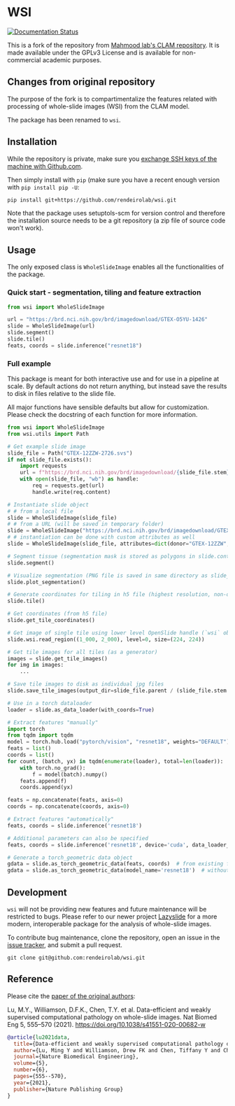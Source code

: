 WSI
====

[![Documentation Status](https://readthedocs.org/projects/wsi/badge/?version=latest&style=flat-square)](https://wsi.readthedocs.io/en/latest)


This is a fork of the repository from [Mahmood lab's CLAM repository](https://github.com/mahmoodlab/CLAM).
It is made available under the GPLv3 License and is available for non-commercial academic purposes.


## Changes from original repository

The purpose of the fork is to compartimentalize the features related with processing of whole-slide images (WSI) from the CLAM model.

The package has been renamed to `wsi`.


## Installation

While the repository is private, make sure you [exchange SSH keys of the machine with Github.com](https://docs.github.com/en/authentication/connecting-to-github-with-ssh/adding-a-new-ssh-key-to-your-github-account).

Then simply install with `pip` (make sure you have a recent enough version with `pip install pip -U`:
```bash
pip install git+https://github.com/rendeirolab/wsi.git
```

Note that the package uses setuptols-scm for version control and therefore the installation source needs to be a git repository (a zip file of source code won't work).

## Usage

The only exposed class is `WholeSlideImage` enables all the functionalities of the package.

### Quick start - segmentation, tiling and feature extraction
```python
from wsi import WholeSlideImage    

url = "https://brd.nci.nih.gov/brd/imagedownload/GTEX-O5YU-1426"
slide = WholeSlideImage(url)
slide.segment()
slide.tile()
feats, coords = slide.inference("resnet18")
```

### Full example

This package is meant for both interactive use and for use in a pipeline at scale.
By default actions do not return anything, but instead save the results to disk in files relative to the slide file.

All major functions have sensible defaults but allow for customization.
Please check the docstring of each function for more information.

```python
from wsi import WholeSlideImage
from wsi.utils import Path

# Get example slide image
slide_file = Path("GTEX-12ZZW-2726.svs")
if not slide_file.exists():
    import requests
    url = f"https://brd.nci.nih.gov/brd/imagedownload/{slide_file.stem}"
    with open(slide_file, "wb") as handle:
        req = requests.get(url)
        handle.write(req.content)

# Instantiate slide object
# # from a local file
slide = WholeSlideImage(slide_file)
# # from a URL (will be saved in temporary folder)
slide = WholeSlideImage("https://brd.nci.nih.gov/brd/imagedownload/GTEX-O5YU-1426")
# # instantiation can be done with custom attributes as well
slide = WholeSlideImage(slide_file, attributes=dict(donor="GTEX-12ZZW", tissue='Ileum', sex='Male'))

# Segment tissue (segmentation mask is stored as polygons in slide.contours_tissue)
slide.segment()

# Visualize segmentation (PNG file is saved in same directory as slide_file)
slide.plot_segmentation()

# Generate coordinates for tiling in h5 file (highest resolution, non-overlapping tiles)
slide.tile()

# Get coordinates (from h5 file)
slide.get_tile_coordinates()

# Get image of single tile using lower level OpenSlide handle (`wsi` object)
slide.wsi.read_region((1_000, 2_000), level=0, size=(224, 224))

# Get tile images for all tiles (as a generator)
images = slide.get_tile_images()
for img in images:
    ...

# Save tile images to disk as individual jpg files
slide.save_tile_images(output_dir=slide_file.parent / (slide_file.stem + "_tiles"))

# Use in a torch dataloader
loader = slide.as_data_loader(with_coords=True)

# Extract features "manually"
import torch
from tqdm import tqdm
model = torch.hub.load("pytorch/vision", "resnet18", weights="DEFAULT")
feats = list()
coords = list()
for count, (batch, yx) in tqdm(enumerate(loader), total=len(loader)):
    with torch.no_grad(): 
        f = model(batch).numpy()
    feats.append(f)
    coords.append(yx)

feats = np.concatenate(feats, axis=0)
coords = np.concatenate(coords, axis=0)

# Extract features "automatically"
feats, coords = slide.inference('resnet18')

# Additional parameters can also be specified
feats, coords = slide.inference('resnet18', device='cuda', data_loader_kws=dict(batch_size=512))

# Generate a torch_geometric data object
gdata = slide.as_torch_geometric_data(feats, coords)  # from existing features and coordinates
gdata = slide.as_torch_geometric_data(model_name='resnet18')  # without
```

## Development

`wsi` will not be providing new features and future maintenance will be restricted to bugs. Please refer to our newer project [Lazyslide](https://github.com/rendeirolab/LazySlide) for a more modern, interoperable package for the analysis of whole-slide images.


To contribute bug maintenance, clone the repository, open an issue in the [issue tracker](https://github.com/rendeirolab/wsi/issues), and submit a pull request.
```
git clone git@github.com:rendeirolab/wsi.git
```

## Reference
Please cite the [paper of the original authors](https://www.nature.com/articles/s41551-020-00682-w):

Lu, M.Y., Williamson, D.F.K., Chen, T.Y. et al. Data-efficient and weakly supervised computational pathology on whole-slide images. Nat Biomed Eng 5, 555–570 (2021). https://doi.org/10.1038/s41551-020-00682-w

```bibtex
@article{lu2021data,
  title={Data-efficient and weakly supervised computational pathology on whole-slide images},
  author={Lu, Ming Y and Williamson, Drew FK and Chen, Tiffany Y and Chen, Richard J and Barbieri, Matteo and Mahmood, Faisal},
  journal={Nature Biomedical Engineering},
  volume={5},
  number={6},
  pages={555--570},
  year={2021},
  publisher={Nature Publishing Group}
}
```
<!-- For the current code, please cite also the following paper: -->
